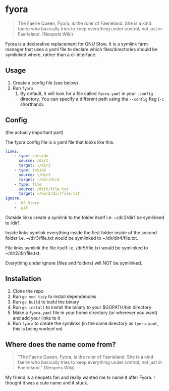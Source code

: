 # fyora
> The Faerie Queen, Fyora, is the ruler of Faerieland. She is a kind faerie who basically tries to keep everything under control, not just in Faerieland. (Neopets Wiki)

Fyora is a declarative replacement for GNU Stow. It is a symlink farm manager that uses a yaml file to declare which files/directories should be symlinked where, rather than a cli interface.

## Usage
1. Create a config file (see below)
2. Run `fyora`
    1. By default, it will look for a file called `fyora.yaml` in your `.config` directory. You can specify a different path using the `--config` flag (`-c` shorthand).

## Config
(the actually important part)

The fyora config file is a yaml file that looks like this:
```yaml
links:
    - type: outside
      source: /dir1
      target: ~/dir2
    - type: inside
      source: ~/dir3
      target: ~/dir/dir4
    - type: file
      source: /dir5/file.txt
      target: ~/dir2/dir/file.txt
ignore:
    - .DS_Store
    - .git
```
Outside links create a symlink to the folder itself i.e. ~/dir2/dir1 be symlinked to /dir1.

Inside links symlink everything inside the first folder inside of the second folder i.e. ~/dir3/file.txt would be symlinked to ~/dir/dir4/file.txt.

File links symlink the file itself i.e. /dir5/file.txt would be symlinked to ~/dir2/dir/file.txt.

Everything under ignore (files and folders) will NOT be symlinked.

## Installation
1. Clone the repo
2. Run `go mod tidy` to install dependencies
3. Run `go build` to build the binary
4. Run `go install` to install the binary to your $GOPATH/bin directory
5. Make a `fyora.yaml` file in your home directory (or wherever you want) and add your links to it
6. Run `fyora` to create the symlinks (in the same directory as `fyora.yaml`, this is being worked on)

## Where does the name come from?
> "The Faerie Queen, Fyora, is the ruler of Faerieland. She is a kind faerie who basically tries to keep everything under control, not just in Faerieland." (Neopets Wiki)

My friend is a neopets fan and really wanted me to name it after Fyora. I thought it was a cute name and it stuck.
